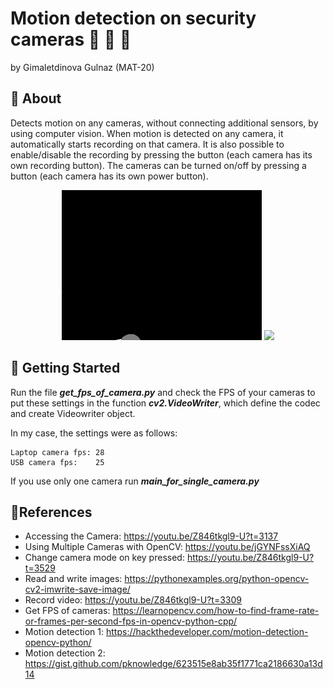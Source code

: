 # Motion detection on security cameras 🚶 🚴 🚗
by Gimaletdinova Gulnaz (MAT-20)

## 💬 About
Detects motion on any cameras, without connecting additional sensors, by using computer vision.  When motion is detected on any camera, it automatically starts recording on that camera. It is also possible to enable/disable the recording by pressing the button (each camera has its own recording button). The cameras can be turned on/off by pressing a button (each camera has its own power button).

<p align="center">
  <img src="img/mask.gif" width="320" />
  <img src="img/original.gif" width="320" /> 
</p>

## 🏃 Getting Started

Run the file ***get_fps_of_camera.py*** and check the FPS of your cameras to put these settings in the function ***cv2.VideoWriter***, which define the codec and create Videowriter object.

In my case, the settings were as follows:
```
Laptop camera fps: 28
USB camera fps:    25
```
If you use only one camera run ***main_for_single_camera.py***

## 📃References

- Accessing the Camera: https://youtu.be/Z846tkgl9-U?t=3137
- Using Multiple Cameras with OpenCV: https://youtu.be/jGYNFssXiAQ
- Change camera mode on key pressed: https://youtu.be/Z846tkgl9-U?t=3529
- Read and write images: https://pythonexamples.org/python-opencv-cv2-imwrite-save-image/
- Record video: https://youtu.be/Z846tkgl9-U?t=3309
- Get FPS of cameras: https://learnopencv.com/how-to-find-frame-rate-or-frames-per-second-fps-in-opencv-python-cpp/
- Motion detection 1: https://hackthedeveloper.com/motion-detection-opencv-python/
- Motion detection 2: https://gist.github.com/pknowledge/623515e8ab35f1771ca2186630a13d14